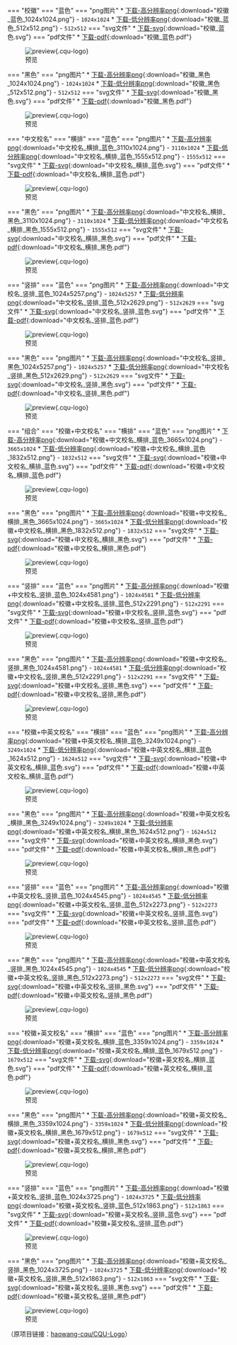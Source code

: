 === "校徽"
    === "蓝色"
        === "png图片"
            * [下载-高分辨率png](../resourses/学业_重庆大学视觉形象/校徽/校徽_蓝色_1024x1024.png){:download="校徽_蓝色_1024x1024.png"} - `1024x1024`
            * [下载-低分辨率png](../resourses/学业_重庆大学视觉形象/校徽/校徽_蓝色_512x512.png){:download="校徽_蓝色_512x512.png"} - `512x512`
        === "svg文件"
            * [下载-svg](../resourses/学业_重庆大学视觉形象/校徽/校徽_蓝色.svg){:download="校徽_蓝色.svg"}
        === "pdf文件"
            * [下载-pdf](../resourses/学业_重庆大学视觉形象/校徽/校徽_蓝色.pdf){:download="校徽_蓝色.pdf"}
        <figure markdown="span"><div class="cqu-logo-container">![preview](../resourses/学业_重庆大学视觉形象/校徽/校徽_蓝色.svg){.cqu-logo}</div><figcaption>预览</figcaption></figure>
    === "黑色"
        === "png图片"
            * [下载-高分辨率png](../resourses/学业_重庆大学视觉形象/校徽/校徽_黑色_1024x1024.png){:download="校徽_黑色_1024x1024.png"} - `1024x1024`
            * [下载-低分辨率png](../resourses/学业_重庆大学视觉形象/校徽/校徽_黑色_512x512.png){:download="校徽_黑色_512x512.png"} - `512x512`
        === "svg文件"
            * [下载-svg](../resourses/学业_重庆大学视觉形象/校徽/校徽_黑色.svg){:download="校徽_黑色.svg"}
        === "pdf文件"
            * [下载-pdf](../resourses/学业_重庆大学视觉形象/校徽/校徽_黑色.pdf){:download="校徽_黑色.pdf"}
        <figure markdown="span"><div class="cqu-logo-container">![preview](../resourses/学业_重庆大学视觉形象/校徽/校徽_黑色.svg){.cqu-logo}</div><figcaption>预览</figcaption></figure>
=== "中文校名"
    === "横排"
        === "蓝色"
            === "png图片"
                * [下载-高分辨率png](../resourses/学业_重庆大学视觉形象/中文校名/中文校名_横排_蓝色_3110x1024.png){:download="中文校名_横排_蓝色_3110x1024.png"} - `3110x1024`
                * [下载-低分辨率png](../resourses/学业_重庆大学视觉形象/中文校名/中文校名_横排_蓝色_1555x512.png){:download="中文校名_横排_蓝色_1555x512.png"} - `1555x512`
            === "svg文件"
                * [下载-svg](../resourses/学业_重庆大学视觉形象/中文校名/中文校名_横排_蓝色.svg){:download="中文校名_横排_蓝色.svg"}
            === "pdf文件"
                * [下载-pdf](../resourses/学业_重庆大学视觉形象/中文校名/中文校名_横排_蓝色.pdf){:download="中文校名_横排_蓝色.pdf"}
            <figure markdown="span"><div class="cqu-logo-container">![preview](../resourses/学业_重庆大学视觉形象/中文校名/中文校名_横排_蓝色.svg){.cqu-logo}</div><figcaption>预览</figcaption></figure>
        === "黑色"
            === "png图片"
                * [下载-高分辨率png](../resourses/学业_重庆大学视觉形象/中文校名/中文校名_横排_黑色_3110x1024.png){:download="中文校名_横排_黑色_3110x1024.png"} - `3110x1024`
                * [下载-低分辨率png](../resourses/学业_重庆大学视觉形象/中文校名/中文校名_横排_黑色_1555x512.png){:download="中文校名_横排_黑色_1555x512.png"} - `1555x512`
            === "svg文件"
                * [下载-svg](../resourses/学业_重庆大学视觉形象/中文校名/中文校名_横排_黑色.svg){:download="中文校名_横排_黑色.svg"}
            === "pdf文件"
                * [下载-pdf](../resourses/学业_重庆大学视觉形象/中文校名/中文校名_横排_黑色.pdf){:download="中文校名_横排_黑色.pdf"}
            <figure markdown="span"><div class="cqu-logo-container">![preview](../resourses/学业_重庆大学视觉形象/中文校名/中文校名_横排_黑色.svg){.cqu-logo}</div><figcaption>预览</figcaption></figure>
    === "竖排"
        === "蓝色"
            === "png图片"
                * [下载-高分辨率png](../resourses/学业_重庆大学视觉形象/中文校名/中文校名_竖排_蓝色_1024x5257.png){:download="中文校名_竖排_蓝色_1024x5257.png"} - `1024x5257`
                * [下载-低分辨率png](../resourses/学业_重庆大学视觉形象/中文校名/中文校名_竖排_蓝色_512x2629.png){:download="中文校名_竖排_蓝色_512x2629.png"} - `512x2629`
            === "svg文件"
                * [下载-svg](../resourses/学业_重庆大学视觉形象/中文校名/中文校名_竖排_蓝色.svg){:download="中文校名_竖排_蓝色.svg"}
            === "pdf文件"
                * [下载-pdf](../resourses/学业_重庆大学视觉形象/中文校名/中文校名_竖排_蓝色.pdf){:download="中文校名_竖排_蓝色.pdf"}
            <figure markdown="span"><div class="cqu-logo-container">![preview](../resourses/学业_重庆大学视觉形象/中文校名/中文校名_竖排_蓝色.svg){.cqu-logo}</div><figcaption>预览</figcaption></figure>
        === "黑色"
            === "png图片"
                * [下载-高分辨率png](../resourses/学业_重庆大学视觉形象/中文校名/中文校名_竖排_黑色_1024x5257.png){:download="中文校名_竖排_黑色_1024x5257.png"} - `1024x5257`
                * [下载-低分辨率png](../resourses/学业_重庆大学视觉形象/中文校名/中文校名_竖排_黑色_512x2629.png){:download="中文校名_竖排_黑色_512x2629.png"} - `512x2629`
            === "svg文件"
                * [下载-svg](../resourses/学业_重庆大学视觉形象/中文校名/中文校名_竖排_黑色.svg){:download="中文校名_竖排_黑色.svg"}
            === "pdf文件"
                * [下载-pdf](../resourses/学业_重庆大学视觉形象/中文校名/中文校名_竖排_黑色.pdf){:download="中文校名_竖排_黑色.pdf"}
            <figure markdown="span"><div class="cqu-logo-container">![preview](../resourses/学业_重庆大学视觉形象/中文校名/中文校名_竖排_黑色.svg){.cqu-logo}</div><figcaption>预览</figcaption></figure>
=== "组合"
    === "校徽+中文校名"
        === "横排"
            === "蓝色"
                === "png图片"
                    * [下载-高分辨率png](../resourses/学业_重庆大学视觉形象/组合/校徽+中文校名_横排_蓝色_3665x1024.png){:download="校徽+中文校名_横排_蓝色_3665x1024.png"} - `3665x1024`
                    * [下载-低分辨率png](../resourses/学业_重庆大学视觉形象/组合/校徽+中文校名_横排_蓝色_1832x512.png){:download="校徽+中文校名_横排_蓝色_1832x512.png"} - `1832x512`
                === "svg文件"
                    * [下载-svg](../resourses/学业_重庆大学视觉形象/组合/校徽+中文校名_横排_蓝色.svg){:download="校徽+中文校名_横排_蓝色.svg"}
                === "pdf文件"
                    * [下载-pdf](../resourses/学业_重庆大学视觉形象/组合/校徽+中文校名_横排_蓝色.pdf){:download="校徽+中文校名_横排_蓝色.pdf"}
                <figure markdown="span"><div class="cqu-logo-container">![preview](../resourses/学业_重庆大学视觉形象/组合/校徽+中文校名_横排_蓝色.svg){.cqu-logo}</div><figcaption>预览</figcaption></figure>
            === "黑色"
                === "png图片"
                    * [下载-高分辨率png](../resourses/学业_重庆大学视觉形象/组合/校徽+中文校名_横排_黑色_3665x1024.png){:download="校徽+中文校名_横排_黑色_3665x1024.png"} - `3665x1024`
                    * [下载-低分辨率png](../resourses/学业_重庆大学视觉形象/组合/校徽+中文校名_横排_黑色_1832x512.png){:download="校徽+中文校名_横排_黑色_1832x512.png"} - `1832x512`
                === "svg文件"
                    * [下载-svg](../resourses/学业_重庆大学视觉形象/组合/校徽+中文校名_横排_黑色.svg){:download="校徽+中文校名_横排_黑色.svg"}
                === "pdf文件"
                    * [下载-pdf](../resourses/学业_重庆大学视觉形象/组合/校徽+中文校名_横排_黑色.pdf){:download="校徽+中文校名_横排_黑色.pdf"}
                <figure markdown="span"><div class="cqu-logo-container">![preview](../resourses/学业_重庆大学视觉形象/组合/校徽+中文校名_横排_黑色.svg){.cqu-logo}</div><figcaption>预览</figcaption></figure>
        === "竖排"
            === "蓝色"
                === "png图片"
                    * [下载-高分辨率png](../resourses/学业_重庆大学视觉形象/组合/校徽+中文校名_竖排_蓝色_1024x4581.png){:download="校徽+中文校名_竖排_蓝色_1024x4581.png"} - `1024x4581`
                    * [下载-低分辨率png](../resourses/学业_重庆大学视觉形象/组合/校徽+中文校名_竖排_蓝色_512x2291.png){:download="校徽+中文校名_竖排_蓝色_512x2291.png"} - `512x2291`
                === "svg文件"
                    * [下载-svg](../resourses/学业_重庆大学视觉形象/组合/校徽+中文校名_竖排_蓝色.svg){:download="校徽+中文校名_竖排_蓝色.svg"}
                === "pdf文件"
                    * [下载-pdf](../resourses/学业_重庆大学视觉形象/组合/校徽+中文校名_竖排_蓝色.pdf){:download="校徽+中文校名_竖排_蓝色.pdf"}
                <figure markdown="span"><div class="cqu-logo-container">![preview](../resourses/学业_重庆大学视觉形象/组合/校徽+中文校名_竖排_蓝色.svg){.cqu-logo}</div><figcaption>预览</figcaption></figure>
            === "黑色"
                === "png图片"
                    * [下载-高分辨率png](../resourses/学业_重庆大学视觉形象/组合/校徽+中文校名_竖排_黑色_1024x4581.png){:download="校徽+中文校名_竖排_黑色_1024x4581.png"} - `1024x4581`
                    * [下载-低分辨率png](../resourses/学业_重庆大学视觉形象/组合/校徽+中文校名_竖排_黑色_512x2291.png){:download="校徽+中文校名_竖排_黑色_512x2291.png"} - `512x2291`
                === "svg文件"
                    * [下载-svg](../resourses/学业_重庆大学视觉形象/组合/校徽+中文校名_竖排_黑色.svg){:download="校徽+中文校名_竖排_黑色.svg"}
                === "pdf文件"
                    * [下载-pdf](../resourses/学业_重庆大学视觉形象/组合/校徽+中文校名_竖排_黑色.pdf){:download="校徽+中文校名_竖排_黑色.pdf"}
                <figure markdown="span"><div class="cqu-logo-container">![preview](../resourses/学业_重庆大学视觉形象/组合/校徽+中文校名_竖排_黑色.svg){.cqu-logo}</div><figcaption>预览</figcaption></figure>
    === "校徽+中英文校名"
        === "横排"
            === "蓝色"
                === "png图片"
                    * [下载-高分辨率png](../resourses/学业_重庆大学视觉形象/组合/校徽+中英文校名_横排_蓝色_3249x1024.png){:download="校徽+中英文校名_横排_蓝色_3249x1024.png"} - `3249x1024`
                    * [下载-低分辨率png](../resourses/学业_重庆大学视觉形象/组合/校徽+中英文校名_横排_蓝色_1624x512.png){:download="校徽+中英文校名_横排_蓝色_1624x512.png"} - `1624x512`
                === "svg文件"
                    * [下载-svg](../resourses/学业_重庆大学视觉形象/组合/校徽+中英文校名_横排_蓝色.svg){:download="校徽+中英文校名_横排_蓝色.svg"}
                === "pdf文件"
                    * [下载-pdf](../resourses/学业_重庆大学视觉形象/组合/校徽+中英文校名_横排_蓝色.pdf){:download="校徽+中英文校名_横排_蓝色.pdf"}
                <figure markdown="span"><div class="cqu-logo-container">![preview](../resourses/学业_重庆大学视觉形象/组合/校徽+中英文校名_横排_蓝色.svg){.cqu-logo}</div><figcaption>预览</figcaption></figure>
            === "黑色"
                === "png图片"
                    * [下载-高分辨率png](../resourses/学业_重庆大学视觉形象/组合/校徽+中英文校名_横排_黑色_3249x1024.png){:download="校徽+中英文校名_横排_黑色_3249x1024.png"} - `3249x1024`
                    * [下载-低分辨率png](../resourses/学业_重庆大学视觉形象/组合/校徽+中英文校名_横排_黑色_1624x512.png){:download="校徽+中英文校名_横排_黑色_1624x512.png"} - `1624x512`
                === "svg文件"
                    * [下载-svg](../resourses/学业_重庆大学视觉形象/组合/校徽+中英文校名_横排_黑色.svg){:download="校徽+中英文校名_横排_黑色.svg"}
                === "pdf文件"
                    * [下载-pdf](../resourses/学业_重庆大学视觉形象/组合/校徽+中英文校名_横排_黑色.pdf){:download="校徽+中英文校名_横排_黑色.pdf"}
                <figure markdown="span"><div class="cqu-logo-container">![preview](../resourses/学业_重庆大学视觉形象/组合/校徽+中英文校名_横排_黑色.svg){.cqu-logo}</div><figcaption>预览</figcaption></figure>
        === "竖排"
            === "蓝色"
                === "png图片"
                    * [下载-高分辨率png](../resourses/学业_重庆大学视觉形象/组合/校徽+中英文校名_竖排_蓝色_1024x4545.png){:download="校徽+中英文校名_竖排_蓝色_1024x4545.png"} - `1024x4545`
                    * [下载-低分辨率png](../resourses/学业_重庆大学视觉形象/组合/校徽+中英文校名_竖排_蓝色_512x2273.png){:download="校徽+中英文校名_竖排_蓝色_512x2273.png"} - `512x2273`
                === "svg文件"
                    * [下载-svg](../resourses/学业_重庆大学视觉形象/组合/校徽+中英文校名_竖排_蓝色.svg){:download="校徽+中英文校名_竖排_蓝色.svg"}
                === "pdf文件"
                    * [下载-pdf](../resourses/学业_重庆大学视觉形象/组合/校徽+中英文校名_竖排_蓝色.pdf){:download="校徽+中英文校名_竖排_蓝色.pdf"}
                <figure markdown="span"><div class="cqu-logo-container">![preview](../resourses/学业_重庆大学视觉形象/组合/校徽+中英文校名_竖排_蓝色.svg){.cqu-logo}</div><figcaption>预览</figcaption></figure>
            === "黑色"
                === "png图片"
                    * [下载-高分辨率png](../resourses/学业_重庆大学视觉形象/组合/校徽+中英文校名_竖排_黑色_1024x4545.png){:download="校徽+中英文校名_竖排_黑色_1024x4545.png"} - `1024x4545`
                    * [下载-低分辨率png](../resourses/学业_重庆大学视觉形象/组合/校徽+中英文校名_竖排_黑色_512x2273.png){:download="校徽+中英文校名_竖排_黑色_512x2273.png"} - `512x2273`
                === "svg文件"
                    * [下载-svg](../resourses/学业_重庆大学视觉形象/组合/校徽+中英文校名_竖排_黑色.svg){:download="校徽+中英文校名_竖排_黑色.svg"}
                === "pdf文件"
                    * [下载-pdf](../resourses/学业_重庆大学视觉形象/组合/校徽+中英文校名_竖排_黑色.pdf){:download="校徽+中英文校名_竖排_黑色.pdf"}
                <figure markdown="span"><div class="cqu-logo-container">![preview](../resourses/学业_重庆大学视觉形象/组合/校徽+中英文校名_竖排_黑色.svg){.cqu-logo}</div><figcaption>预览</figcaption></figure>
    === "校徽+英文校名"
        === "横排"
            === "蓝色"
                === "png图片"
                    * [下载-高分辨率png](../resourses/学业_重庆大学视觉形象/组合/校徽+英文校名_横排_蓝色_3359x1024.png){:download="校徽+英文校名_横排_蓝色_3359x1024.png"} - `3359x1024`
                    * [下载-低分辨率png](../resourses/学业_重庆大学视觉形象/组合/校徽+英文校名_横排_蓝色_1679x512.png){:download="校徽+英文校名_横排_蓝色_1679x512.png"} - `1679x512`
                === "svg文件"
                    * [下载-svg](../resourses/学业_重庆大学视觉形象/组合/校徽+英文校名_横排_蓝色.svg){:download="校徽+英文校名_横排_蓝色.svg"}
                === "pdf文件"
                    * [下载-pdf](../resourses/学业_重庆大学视觉形象/组合/校徽+英文校名_横排_蓝色.pdf){:download="校徽+英文校名_横排_蓝色.pdf"}
                <figure markdown="span"><div class="cqu-logo-container">![preview](../resourses/学业_重庆大学视觉形象/组合/校徽+英文校名_横排_蓝色.svg){.cqu-logo}</div><figcaption>预览</figcaption></figure>
            === "黑色"
                === "png图片"
                    * [下载-高分辨率png](../resourses/学业_重庆大学视觉形象/组合/校徽+英文校名_横排_黑色_3359x1024.png){:download="校徽+英文校名_横排_黑色_3359x1024.png"} - `3359x1024`
                    * [下载-低分辨率png](../resourses/学业_重庆大学视觉形象/组合/校徽+英文校名_横排_黑色_1679x512.png){:download="校徽+英文校名_横排_黑色_1679x512.png"} - `1679x512`
                === "svg文件"
                    * [下载-svg](../resourses/学业_重庆大学视觉形象/组合/校徽+英文校名_横排_黑色.svg){:download="校徽+英文校名_横排_黑色.svg"}
                === "pdf文件"
                    * [下载-pdf](../resourses/学业_重庆大学视觉形象/组合/校徽+英文校名_横排_黑色.pdf){:download="校徽+英文校名_横排_黑色.pdf"}
                <figure markdown="span"><div class="cqu-logo-container">![preview](../resourses/学业_重庆大学视觉形象/组合/校徽+英文校名_横排_黑色.svg){.cqu-logo}</div><figcaption>预览</figcaption></figure>
        === "竖排"
            === "蓝色"
                === "png图片"
                    * [下载-高分辨率png](../resourses/学业_重庆大学视觉形象/组合/校徽+英文校名_竖排_蓝色_1024x3725.png){:download="校徽+英文校名_竖排_蓝色_1024x3725.png"} - `1024x3725`
                    * [下载-低分辨率png](../resourses/学业_重庆大学视觉形象/组合/校徽+英文校名_竖排_蓝色_512x1863.png){:download="校徽+英文校名_竖排_蓝色_512x1863.png"} - `512x1863`
                === "svg文件"
                    * [下载-svg](../resourses/学业_重庆大学视觉形象/组合/校徽+英文校名_竖排_蓝色.svg){:download="校徽+英文校名_竖排_蓝色.svg"}
                === "pdf文件"
                    * [下载-pdf](../resourses/学业_重庆大学视觉形象/组合/校徽+英文校名_竖排_蓝色.pdf){:download="校徽+英文校名_竖排_蓝色.pdf"}
                <figure markdown="span"><div class="cqu-logo-container">![preview](../resourses/学业_重庆大学视觉形象/组合/校徽+英文校名_竖排_蓝色.svg){.cqu-logo}</div><figcaption>预览</figcaption></figure>
            === "黑色"
                === "png图片"
                    * [下载-高分辨率png](../resourses/学业_重庆大学视觉形象/组合/校徽+英文校名_竖排_黑色_1024x3725.png){:download="校徽+英文校名_竖排_黑色_1024x3725.png"} - `1024x3725`
                    * [下载-低分辨率png](../resourses/学业_重庆大学视觉形象/组合/校徽+英文校名_竖排_黑色_512x1863.png){:download="校徽+英文校名_竖排_黑色_512x1863.png"} - `512x1863`
                === "svg文件"
                    * [下载-svg](../resourses/学业_重庆大学视觉形象/组合/校徽+英文校名_竖排_黑色.svg){:download="校徽+英文校名_竖排_黑色.svg"}
                === "pdf文件"
                    * [下载-pdf](../resourses/学业_重庆大学视觉形象/组合/校徽+英文校名_竖排_黑色.pdf){:download="校徽+英文校名_竖排_黑色.pdf"}
                <figure markdown="span"><div class="cqu-logo-container">![preview](../resourses/学业_重庆大学视觉形象/组合/校徽+英文校名_竖排_黑色.svg){.cqu-logo}</div><figcaption>预览</figcaption></figure>


（原项目链接：[haowang-cqu/CQU-Logo](https://github.com/haowang-cqu/CQU-Logo)）